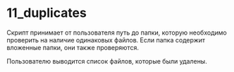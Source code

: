 # 11_duplicates
Скрипт принимает от пользователя путь до папки, которую необходимо
проверить на наличие одинаковых файлов. Если папка содержит вложенные
папки, они также проверяются. 

Пользователю выводится список файлов, которые были удалены.